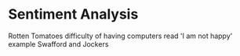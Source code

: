 

# Sentiment Analysis

Rotten Tomatoes
difficulty of having computers read
'I am not happy' example
Swafford and Jockers
